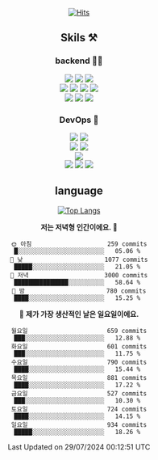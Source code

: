 <div align="center">

[![Hits](https://hits.seeyoufarm.com/api/count/incr/badge.svg?url=https%3A%2F%2Fgithub.com%2Fzxcv9203%2Fhit-counter&count_bg=%23FF7272&title_bg=%23324C2E&icon=codeigniter.svg&icon_color=%23DD5B5B&title=%EB%B0%A9%EB%AC%B8%EC%9E%90&edge_flat=false)](https://hits.seeyoufarm.com)
  
## Skils ⚒️
### backend 🧑‍💻
  
<img src="https://img.shields.io/badge/Java-FF6600?style=flat-square&logo=buymeacoffee&logoColor=white"/>
<img src="https://img.shields.io/badge/Go-0099FF?style=flat-square&logo=go&logoColor=white"/>
<img src="https://img.shields.io/badge/Kotlin-7F52FF?style=flat-square&logo=kotlin&logoColor=white"/>
  
  
<br />
  
<img src="https://img.shields.io/badge/Spring-339933?style=flat-square&logo=Spring&logoColor=white"/>
<img src="https://img.shields.io/badge/Spring Boot-339933?style=flat-square&logo=Spring Boot&logoColor=white"/>
<img src="https://img.shields.io/badge/Spring Security-339933?style=flat-square&logo=Spring Security&logoColor=white"/>
  
<img src="https://img.shields.io/badge/Spring Data JPA-339933?style=flat-square&logo=Hibernate&logoColor=white"/>

<br />
  
  <img src="https://img.shields.io/badge/mysql-0099FF?style=flat-square&logo=mysql&logoColor=white"/>
  <img src="https://img.shields.io/badge/mariadb-0099FF?style=flat-square&logo=mariadb&logoColor=white"/>
  <img src="https://img.shields.io/badge/mongoDB-47A248?style=flat-square&logo=mongodb&logoColor=white"/>
  
  
### DevOps 🚀
  
  <img src="https://img.shields.io/badge/docker-2496ED?style=flat-square&logo=docker&logoColor=white"/>
  <img src="https://img.shields.io/badge/kubernetes-326CE5?style=flat-square&logo=kubernetes&logoColor=white"/>
  
  <br />
  
  <img src="https://img.shields.io/badge/Github Actions-2088FF?style=flat-square&logo=githubactions&logoColor=white"/>
  <img src="https://img.shields.io/badge/Jenkins-D24939?style=flat-square&logo=jenkins&logoColor=white"/>
  
  
  <br />
  <img src="https://img.shields.io/badge/terraform-7B42BC?style=flat-square&logo=terraform&logoColor=white"/>
  
  <br />
  <img src="https://img.shields.io/badge/Amazon AWS-232F3E?style=flat-square&logo=Amazon AWS&logoColor=white"/>

  <img src="https://img.shields.io/badge/GCP-4285F4?style=flat-square&logo=googlecloud&logoColor=white"/>
  <img src="https://img.shields.io/badge/NCP-03C75A?style=flat-square&logo=naver&logoColor=white"/>
  
  
## language

[![Top Langs](https://github-readme-stats.vercel.app/api/top-langs/?username=zxcv9203&hide=html&exclude_repo=zxcv9203.github.io,golB&theme=grate-gatsby)](https://github.com/zxcv9203/github-readme-stats)
  
<!--START_SECTION:waka-->
**저는 저녁형 인간이에요. 🦉** 

```text
🌞 아침                     259 commits         █░░░░░░░░░░░░░░░░░░░░░░░░   05.06 % 
🌆 낮　                     1077 commits        █████░░░░░░░░░░░░░░░░░░░░   21.05 % 
🌃 저녁                     3000 commits        ███████████████░░░░░░░░░░   58.64 % 
🌙 밤　                     780 commits         ████░░░░░░░░░░░░░░░░░░░░░   15.25 % 
```
📅 **제가 가장 생산적인 날은 일요일이에요.** 

```text
월요일                      659 commits         ███░░░░░░░░░░░░░░░░░░░░░░   12.88 % 
화요일                      601 commits         ███░░░░░░░░░░░░░░░░░░░░░░   11.75 % 
수요일                      790 commits         ████░░░░░░░░░░░░░░░░░░░░░   15.44 % 
목요일                      881 commits         ████░░░░░░░░░░░░░░░░░░░░░   17.22 % 
금요일                      527 commits         ███░░░░░░░░░░░░░░░░░░░░░░   10.30 % 
토요일                      724 commits         ████░░░░░░░░░░░░░░░░░░░░░   14.15 % 
일요일                      934 commits         █████░░░░░░░░░░░░░░░░░░░░   18.26 % 
```



 Last Updated on 29/07/2024 00:12:51 UTC
<!--END_SECTION:waka-->
  
</div>

